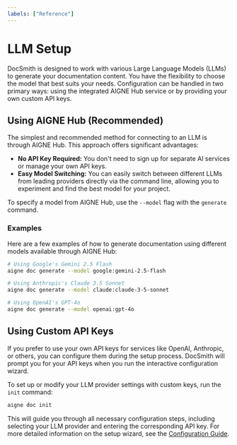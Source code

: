 ```yaml
---
labels: ["Reference"]
---
```


# LLM Setup

DocSmith is designed to work with various Large Language Models (LLMs) to generate your documentation content. You have the flexibility to choose the model that best suits your needs. Configuration can be handled in two primary ways: using the integrated AIGNE Hub service or by providing your own custom API keys.

## Using AIGNE Hub (Recommended)

The simplest and recommended method for connecting to an LLM is through AIGNE Hub. This approach offers significant advantages:

- **No API Key Required:** You don't need to sign up for separate AI services or manage your own API keys.
- **Easy Model Switching:** You can easily switch between different LLMs from leading providers directly via the command line, allowing you to experiment and find the best model for your project.

To specify a model from AIGNE Hub, use the `--model` flag with the `generate` command. 

### Examples

Here are a few examples of how to generate documentation using different models available through AIGNE Hub:

```bash
# Using Google's Gemini 2.5 Flash
aigne doc generate --model google:gemini-2.5-flash

# Using Anthropic's Claude 3.5 Sonnet
aigne doc generate --model claude:claude-3-5-sonnet

# Using OpenAI's GPT-4o
aigne doc generate --model openai:gpt-4o
```


## Using Custom API Keys

If you prefer to use your own API keys for services like OpenAI, Anthropic, or others, you can configure them during the setup process. DocSmith will prompt you for your API keys when you run the interactive configuration wizard.

To set up or modify your LLM provider settings with custom keys, run the `init` command:

```bash
aigne doc init
```

This will guide you through all necessary configuration steps, including selecting your LLM provider and entering the corresponding API key. For more detailed information on the setup wizard, see the [Configuration Guide](./configuration.md).
